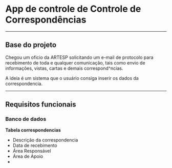 # App de controle de Controle de Correspondências
---
## Base do projeto
Chegou um oficio da ARTESP solicitando um e-mail de protocolo para recebimento de toda e qualquer comunicação, tais como envio de informações, vistas, cartas e demais correspond^ncias.

A ideia é um sistema que o usuário consiga inserir os dados da correspondencia.

---
## Requisitos funcionais

### Banco de dados
**Tabela correspondencias**
- Descrição da correspondencia
- Data de recebimento
- Área Responsável
- Área de Apoio
- 

